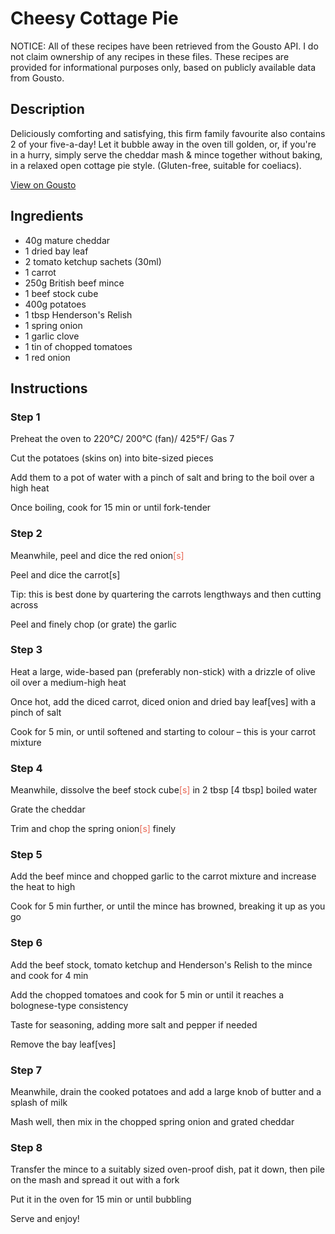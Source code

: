 # Cheesy Cottage Pie 

NOTICE: All of these recipes have been retrieved from the Gousto API. I do not claim ownership of any recipes in these files. These recipes are provided for informational purposes only, based on publicly available data from Gousto.

## Description

Deliciously comforting and satisfying, this firm family favourite also contains 2 of your five-a-day! Let it bubble away in the oven till golden, or, if you're in a hurry, simply serve the cheddar mash & mince together without baking, in a relaxed open cottage pie style. (Gluten-free, suitable for coeliacs).

[View on Gousto](https://www.gousto.co.uk/recipes/cookbook/cheesy-cottage-pie)

## Ingredients

- 40g mature cheddar
- 1 dried bay leaf
- 2 tomato ketchup sachets (30ml)
- 1 carrot
- 250g British beef mince
- 1 beef stock cube
- 400g potatoes
- 1 tbsp Henderson's Relish
- 1 spring onion
- 1 garlic clove
- 1 tin of chopped tomatoes
- 1 red onion

## Instructions


### Step 1

Preheat the oven to 220&deg;C/ 200&deg;C (fan)/ 425&deg;F/ Gas 7


Cut the potatoes (skins on) into bite-sized pieces&nbsp;


Add them to a pot of water with a pinch of salt and bring to the boil over a high heat


Once boiling, cook for 15 min or until fork-tender&nbsp;


### Step 2

Meanwhile, peel and dice the red onion<span style="color: #e86754;">[s]</span>&nbsp;


Peel and dice the carrot<span class="text-danger">[s]</span>


Tip: this is best done by quartering the carrots lengthways and then cutting across


Peel and finely chop (or grate) the garlic


### Step 3

Heat a large, wide-based pan (preferably non-stick) with a drizzle of&nbsp;olive oil over a medium-high heat


Once hot, add the diced&nbsp;carrot, diced&nbsp;onion and dried&nbsp;bay leaf<span class="text-danger">[ves]</span>&nbsp;with a pinch of salt


Cook for 5 min, or until softened and starting to colour &ndash; this is your carrot mixture


### Step 4

Meanwhile, dissolve the beef&nbsp;stock cube<span style="color: #e86754;">[s]&nbsp;</span>in 2 tbsp <span class="text-danger">[4 tbsp]</span>&nbsp;boiled water


Grate the cheddar


Trim and chop the spring onion<span style="color: #e86754;">[s]</span>&nbsp;finely


### Step 5

Add the beef mince and chopped&nbsp;garlic to the carrot mixture and increase the heat to high


Cook for 5 min further, or until the mince has browned, breaking it up as you go


### Step 6

Add the beef&nbsp;stock, tomato ketchup and Henderson's Relish to the mince and cook for 4 min


Add the chopped tomatoes and cook for 5 min or until it reaches a bolognese-type consistency


Taste for seasoning, adding more salt and pepper if needed


Remove the bay leaf<span class="text-danger">[ves]</span>


### Step 7

Meanwhile, drain the cooked potatoes and add a large knob of butter and a splash of milk


Mash well, then mix in the chopped&nbsp;spring onion and grated&nbsp;cheddar&nbsp;

### Step 8

Transfer the mince to a suitably sized oven-proof dish, pat it down, then pile on the mash and spread it out with a fork


Put it in the oven for 15 min or until bubbling&nbsp;


Serve and enjoy!

